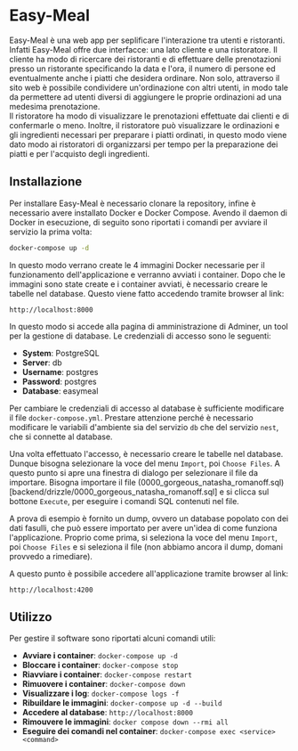 # Easy-Meal

Easy-Meal è una web app per seplificare l'interazione tra utenti e ristoranti. 
Infatti Easy-Meal offre due interfacce: una lato cliente e una ristoratore. Il
cliente ha modo di ricercare dei ristoranti e di effettuare delle prenotazioni
presso un ristorante specificando la data e l'ora, il numero di persone ed
eventualmente anche i piatti che desidera ordinare. Non solo, attraverso il sito
web è possibile condividere un'ordinazione con altri utenti, in modo tale da
permettere ad utenti diversi di aggiungere le proprie ordinazioni ad una
medesima prenotazione.  
Il ristoratore ha modo di visualizzare le prenotazioni effettuate dai clienti e
di confermarle o meno. Inoltre, il ristoratore può visualizzare le ordinazioni
e gli ingredienti necessari per preparare i piatti ordinati, in questo modo
viene dato modo ai ristoratori di organizzarsi per tempo per la preparazione
dei piatti e per l'acquisto degli ingredienti.

## Installazione

Per installare Easy-Meal è necessario clonare la repository, infine è necessario
avere installato Docker e Docker Compose.
Avendo il daemon di Docker in esecuzione, di seguito sono riportati i comandi
per avviare il servizio la prima volta:

```bash
docker-compose up -d
```

In questo modo verrano create le 4 immagini Docker necessarie per il 
funzionamento dell'applicazione e verranno avviati i container. Dopo che le
immagini sono state create e i container avviati, è necessario creare le tabelle
nel database. Questo viene fatto accedendo tramite browser al link:

```
http://localhost:8000
```

In questo modo si accede alla pagina di amministrazione di Adminer, un tool per
la gestione di database. Le credenziali di accesso sono le seguenti:

- **System**: PostgreSQL
- **Server**: db
- **Username**: postgres
- **Password**: postgres
- **Database**: easymeal

Per cambiare le credenziali di accesso al database è sufficiente modificare il
file `docker-compose.yml`. Prestare attenzione perché è necessario modificare le
variabili d'ambiente sia del servizio `db` che del servizio `nest`, che si
connette al database.

Una volta effettuato l'accesso, è necessario creare le tabelle nel database.
Dunque bisogna selezionare la voce del menu ``Import``, poi ``Choose Files``. A
questo punto si apre una finestra di dialogo per selezionare il file da
importare. Bisogna importare il file 
(0000_gorgeous_natasha_romanoff.sql)[backend/drizzle/0000_gorgeous_natasha_romanoff.sql]
e si clicca sul bottone ``Execute``, per eseguire i comandi SQL contenuti nel 
file.  

A prova di esempio è fornito un dump, ovvero un database popolato con dei dati
fasulli, che può essere importato per avere un'idea di come funziona 
l'applicazione. Proprio come prima, si seleziona la voce del menu ``Import``,
poi ``Choose Files`` e si seleziona il file (non abbiamo ancora il dump, domani
provvedo a rimediare).

A questo punto è possibile accedere all'applicazione tramite browser al link:

```
http://localhost:4200
```

## Utilizzo

Per gestire il software sono riportati alcuni comandi utili:

- **Avviare i container**: `docker-compose up -d`
- **Bloccare i container**: `docker-compose stop`
- **Riavviare i container**: `docker-compose restart`
- **Rimuovere i container**: `docker-compose down`
- **Visualizzare i log**: `docker-compose logs -f`
- **Ribuildare le immagini**: `docker-compose up -d --build`
- **Accedere al database**: `http://localhost:8000`
- **Rimouvere le immagini**: `docker compose down --rmi all`
- **Eseguire dei comandi nel container**: `docker-compose exec <service> <command>`
